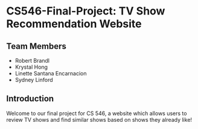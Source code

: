# CS546-Final-Project: TV Show Recommendation Website

## Team Members
- Robert Brandl
- Krystal Hong
- Linette Santana Encarnacion
- Sydney Linford
## Introduction
Welcome to our final project for CS 546, a website which allows users to review TV shows and find similar shows based on shows they already like!
